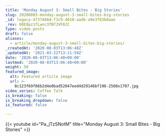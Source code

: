 ```yaml
---
title: 'Monday August 3: Small Bites - Big Stories'
slug: 20200803-monday-august-3-small-bites-big-stories
_id: legacy-4737466d-f3c9-4010-aadb-a9e3f83b0aae
_rev: O8E8pz1fLwnc3fN7JVF8JC
type: video_posts
draft: false
aliases:
  - article/monday-august-3-small-bites-big-stories/
_createdAt: '2020-08-03T13:06:48Z'
_updatedAt: '2021-03-22T13:11:59Z'
date: '2020-08-03T13:06:48+00:00'
lastmod: '2020-08-03T13:06:48+00:00'
weight: 50
featured_image:
  alt: Featured article image
  url: >-
    8c123f69f86b2d4e0bad52047eed4d29146bf196-2560x1707.jpg
video_series: Coffee Talk
is_breaking: false
is_breaking_dropdown: false
is_featured: false

---
```

{{< youtube id="Pa_jTzSNotM" title="Monday August 3: Small Bites - Big Stories" >}}